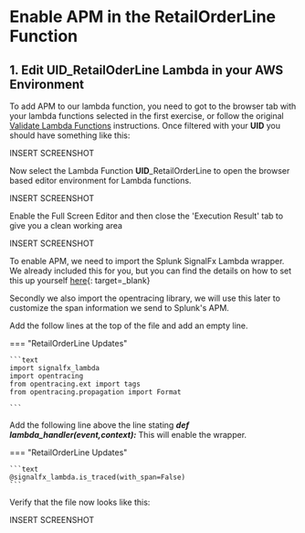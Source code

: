 # Enable APM in the RetailOrderLine Function

## 1. Edit UID_RetailOderLine Lambda in your AWS Environment

To add APM to our lambda function, you need to got to the browser tab with your lambda functions selected in the first exercise, or follow the original [Validate Lambda Functions](../initial_run_env/#1-validate-availability-of-lambda-functions) instructions. Once filtered with your **UID** you should have something like this:

INSERT SCREENSHOT

Now select the Lambda Function **UID**_RetailOrderLine to open the browser based editor environment for Lambda functions.

INSERT SCREENSHOT

Enable the Full Screen Editor and then close the 'Execution Result' tab to give you a clean working area

INSERT SCREENSHOT

To enable APM, we need to import the Splunk SignalFx Lambda wrapper. We already included this for you, but you can find the details on how to set this up yourself [here](https://github.com/signalfx/lambda-python){: target=_blank}

Secondly we also import the opentracing library, we will use this later to customize the span information we send to Splunk's APM.

Add the follow lines at the top of the file and add an empty line.

=== "RetailOrderLine Updates"

    ```text
    import signalfx_lambda
    import opentracing
    from opentracing.ext import tags
    from opentracing.propagation import Format

    ```

Add the following line above the line stating ***def lambda_handler(event,context):*** This will enable the wrapper.

=== "RetailOrderLine Updates"

    ```text
    @signalfx_lambda.is_traced(with_span=False)
    ```

 Verify that the file now looks like this:

 INSERT SCREENSHOT

 